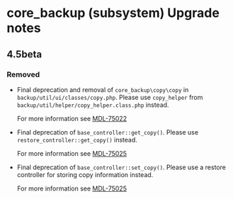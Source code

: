 # core_backup (subsystem) Upgrade notes

## 4.5beta

### Removed

- Final deprecation and removal of `core_backup\copy\copy` in `backup/util/ui/classes/copy.php`. Please use `copy_helper` from `backup/util/helper/copy_helper.class.php` instead.

  For more information see [MDL-75022](https://tracker.moodle.org/browse/MDL-75022)
- Final deprecation of `base_controller::get_copy()`. Please use `restore_controller::get_copy()` instead.

  For more information see [MDL-75025](https://tracker.moodle.org/browse/MDL-75025)
- Final deprecation of `base_controller::set_copy()`. Please use a restore controller for storing copy information instead.

  For more information see [MDL-75025](https://tracker.moodle.org/browse/MDL-75025)
